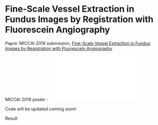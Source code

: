 # Fine-Scale Vessel Extraction in Fundus Images by Registration with Fluorescein Angiography

Papre: MICCAI 2019 submission, [Fine-Scale Vessel Extraction in Fundus Images by Registration with Fluorescein Angiography](https://doi.org/10.1007/978-3-030-32239-7_86)

MICCAI 2019 poster : ![img/MICCAI_2019_poster.pdf](img/MICCAI_2019_poster.pdf)

Code will be updated coming soon!
<!--
Method
1. Registration and Vessel Extraction of FA Frames
![drawing alt text](https://docs.google.com/drawings/d/18QkSozUjbhO82psF1kfE6xpGPN90V-wGtu0fJvmokDI/export/png)
2. Registration of FA and Fundus image
![drawing alt text](https://docs.google.com/drawings/d/1aw6Pwv-o2xb1BObZENspnB2iGiWWN34eKoKDbxT_rCc/export/png)
3. Postprocessing
![drawing alt text](https://docs.google.com/drawings/d/1FqjAvwObMWQp4OxPiUYPoLkqY0_djtmMHlNLuu-iFxE/export/png)
4. Self-Training
![drawing alt text](https://docs.google.com/drawings/d/1RTmcClFZY4E4erEYMhEc3f3jq68_Adv7PCYEKpPPo44/export/png)
-->

Result
<!--
![drawing alt text](https://docs.google.com/drawings/d/1oeAMFWDjx3b3783G_URXbvW4rqj4zXxJApnTha4iyc0/export/png)
-->

